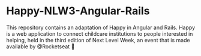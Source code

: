 # Happy-NLW3-Angular-Rails
This repository contains an adaptation of Happy in Angular and Rails. Happy is a web application to connect childcare institutions to people interested in helping, held in the third edition of Next Level Week, an event that is made available by @Rocketseat :rocket:

